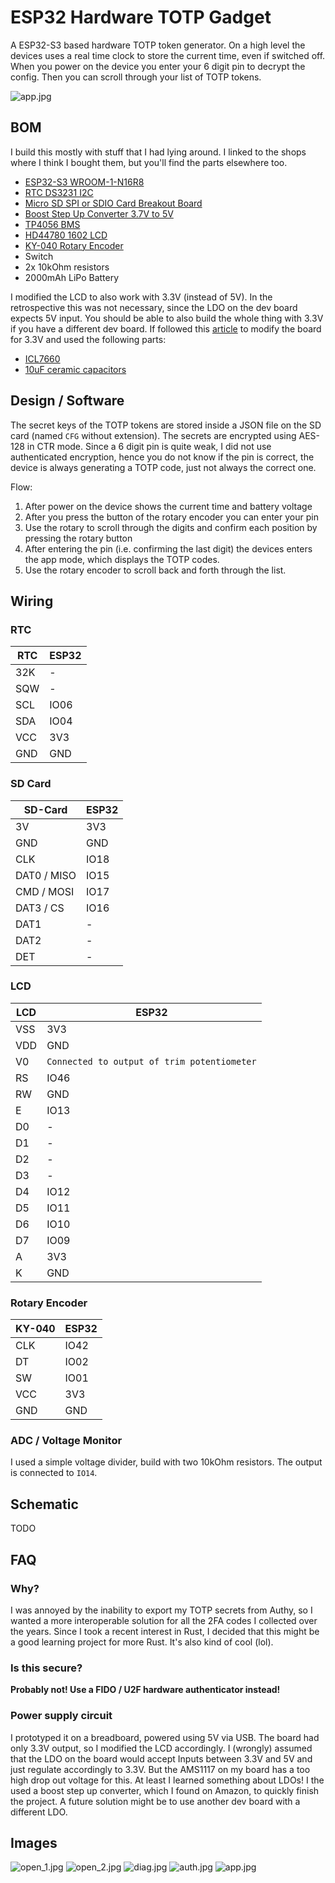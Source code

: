 # ESP32 Hardware TOTP Gadget

A ESP32-S3 based hardware TOTP token generator. On a high level the devices uses a real time clock to store the current
time, even if switched off. When you power on the device you enter your 6 digit pin to decrypt the config. Then you can
scroll through your list of TOTP tokens.

![app.jpg](docs/app.jpg)

## BOM

I build this mostly with stuff that I had lying around. I linked to the shops where I think I bought them, but you'll
find the parts elsewhere too.

* [ESP32-S3 WROOM-1-N16R8](https://www.amazon.de/dp/B0CP3ZF8V6)
* [RTC DS3231 I2C](https://www.az-delivery.de/en/products/ds3231-real-time-clock)
* [Micro SD SPI or SDIO Card Breakout Board](https://www.mouser.de/ProductDetail/Adafruit/4682?qs=hWgE7mdIu5TtvwzYJhYD8g%3D%3D)
* [Boost Step Up Converter 3.7V to 5V](https://www.amazon.de/dp/B0CW9P4CQP)
* [TP4056 BMS](https://www.az-delivery.de/en/products/az-delivery-laderegler-tp4056-micro-usb?_pos=3&_sid=6717c78a5&_ss=r)
* [HD44780 1602 LCD](https://www.az-delivery.de/en/products/16x2lcddisplay)
* [KY-040 Rotary Encoder](https://www.amazon.de/dp/B09726Y8RB)
* Switch
* 2x 10kOhm resistors
* 2000mAh LiPo Battery

I modified the LCD to also work with 3.3V (instead of 5V). In the retrospective this was not necessary, since the LDO on
the dev board expects 5V input. You should be able to also build the whole thing with 3.3V if you have a different dev
board. If followed this [article](https://www.smythe-consulting.com/2018/04/converting-5v-lcd-displays-to-3v.html) to
modify the board for 3.3V and used the following parts:

* [ICL7660](https://www.mouser.de/ProductDetail/Renesas-Intersil/ICL7660CBAZA-T?qs=9fLuogzTs8IgQwA5x5QxYQ%3D%3D&countryCode=DE&currencyCode=EUR)
* [10uF ceramic capacitors](https://www.mouser.de/ProductDetail/KYOCERA-AVX/1206ZG106ZAT2A?qs=%2Fgi80NE7irqA0d5QN2%252BtGg%3D%3D&countryCode=DE&currencyCode=EUR)

## Design / Software

The secret keys of the TOTP tokens are stored inside a JSON file on the SD card (named `CFG` without extension). The
secrets are encrypted using AES-128 in CTR mode. Since a 6 digit pin is quite weak, I did not use authenticated
encryption, hence you do not know if the pin is correct, the device is always generating a TOTP code, just not always
the correct one.

Flow:

1. After power on the device shows the current time and battery voltage
2. After you press the button of the rotary encoder you can enter your pin
3. Use the rotary to scroll through the digits and confirm each position by pressing the rotary button
4. After entering the pin (i.e. confirming the last digit) the devices enters the app mode, which displays the TOTP
   codes.
5. Use the rotary encoder to scroll back and forth through the list.

## Wiring

### RTC

| RTC | ESP32 |
|-----|-------|
| 32K | -     |
| SQW | -     |
| SCL | IO06  |
| SDA | IO04  |
| VCC | 3V3   |
| GND | GND   |

### SD Card

| SD-Card     | ESP32 |
|-------------|-------|
| 3V          | 3V3   |
| GND         | GND   |
| CLK         | IO18  |
| DAT0 / MISO | IO15  |
| CMD / MOSI  | IO17  |
| DAT3 / CS   | IO16  |
| DAT1        | -     |
| DAT2        | -     |
| DET         | -     |

### LCD

| LCD | ESP32                                       |
|-----|---------------------------------------------|
| VSS | 3V3                                         |
| VDD | GND                                         |
| V0  | `Connected to output of trim potentiometer` |
| RS  | IO46                                        |
| RW  | GND                                         |
| E   | IO13                                        |
| D0  | -                                           |
| D1  | -                                           |
| D2  | -                                           |
| D3  | -                                           |
| D4  | IO12                                        |
| D5  | IO11                                        |
| D6  | IO10                                        |
| D7  | IO09                                        |
| A   | 3V3                                         |
| K   | GND                                         |

### Rotary Encoder

| KY-040 | ESP32 |
|--------|-------|
| CLK    | IO42  |
| DT     | IO02  |
| SW     | IO01  |
| VCC    | 3V3   |
| GND    | GND   |

### ADC / Voltage Monitor

I used a simple voltage divider, build with two 10kOhm resistors. The output is connected to `IO14`.

## Schematic

TODO

## FAQ

### Why?

I was annoyed by the inability to export my TOTP secrets from Authy, so I wanted a more interoperable solution
for all the 2FA codes I collected over the years. Since I took a recent interest in Rust, I decided that this might be a
good learning project for more Rust. It's also kind of cool (lol).

### Is this secure?

**Probably not! Use a FIDO / U2F hardware authenticator instead!**

### Power supply circuit

I prototyped it on a breadboard, powered using 5V via USB. The board had only 3.3V output, so I modified the LCD
accordingly. I (wrongly) assumed that the LDO on the board would accept Inputs between 3.3V and 5V and just regulate
accordingly to 3.3V. But the AMS1117 on my board has a too high drop out voltage for this. At least I learned something
about LDOs!
I the used a boost step up converter, which I found on Amazon, to quickly finish the project. A future solution might be
to use another dev board with a different LDO.

## Images

![open_1.jpg](docs/open_1.jpg)
![open_2.jpg](docs/open_2.jpg)
![diag.jpg](docs/diag.jpg)
![auth.jpg](docs/auth.jpg)
![app.jpg](docs/app.jpg)
